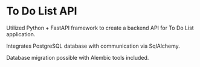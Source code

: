 # To Do List API
Utilized Python + FastAPI framework to create a backend API for To Do List application. 

Integrates PostgreSQL database with communication via SqlAlchemy. 

Database migration possible with Alembic tools included. 
